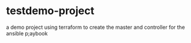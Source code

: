 # testdemo-project
a demo project using terraform to create the master and controller for the ansible p;aybook
